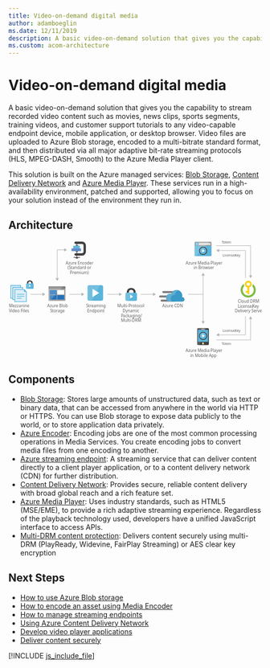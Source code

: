 ```yaml
---
title: Video-on-demand digital media
author: adamboeglin
ms.date: 12/11/2019
description: A basic video-on-demand solution that gives you the capability to stream recorded video content such as movies, news clips, sports segments, training videos, and customer support tutorials to any video-capable endpoint device, mobile application, or desktop browser. Video files are uploaded to Azure Blob storage, encoded to a multi-bitrate standard format, and then distributed via all major adaptive bit-rate streaming protocols (HLS, MPEG-DASH, Smooth) to the Azure Media Player client.
ms.custom: acom-architecture
---
```

# Video-on-demand digital media

A basic video-on-demand solution that gives you the capability to stream recorded video content such as movies, news clips, sports segments, training videos, and customer support tutorials to any video-capable endpoint device, mobile application, or desktop browser. Video files are uploaded to Azure Blob storage, encoded to a multi-bitrate standard format, and then distributed via all major adaptive bit-rate streaming protocols (HLS, MPEG-DASH, Smooth) to the Azure Media Player client.

This solution is built on the Azure managed services: [Blob Storage](/en-us/services/storage/blobs/), [Content Delivery Network](/en-us/services/cdn/) and [Azure Media Player](/en-us/services/media-services/media-player/). These services run in a high-availability environment, patched and supported, allowing you to focus on your solution instead of the environment they run in.


## Architecture

<svg class="architecture-diagram" aria-labelledby="digital-media-video" height="348.129" viewbox="0 0 746.468 348.129" width="746.468" xmlns="https://www.w3.org/2000/svg"><title id="digital-media-video">Video-on-demand digital media</title><desc>A basic video-on-demand solution that gives you the capability to stream recorded video content such as movies, news clips, sports segments, training videos, and customer support tutorials to any video-capable endpoint device, mobile application, or desktop browser. Video files are uploaded to Azure Blob storage, encoded to a multi-bitrate standard format, and then distributed via all major adaptive bit-rate streaming protocols (HLS, MPEG-DASH, Smooth) to the Azure Media Player client.</desc><line fill="none" stroke="#b5b6b6" stroke-miterlimit="10" stroke-width="1.5" x1="101.758" x2="64.754" y1="158.68" y2="158.68"></line><polygon fill="#b5b6b6" points="100.335 153.818 108.754 158.68 100.335 163.542 100.335 153.818"></polygon><line fill="none" stroke="#b5b6b6" stroke-miterlimit="10" stroke-width="1.5" x1="216.758" x2="179.754" y1="158.68" y2="158.68"></line><polygon fill="#b5b6b6" points="215.335 153.818 223.754 158.68 215.335 163.542 215.335 153.818"></polygon><line fill="none" stroke="#b5b6b6" stroke-miterlimit="10" stroke-width="1.5" x1="327.758" x2="290.754" y1="158.68" y2="158.68"></line><polygon fill="#b5b6b6" points="326.335 153.818 334.754 158.68 326.335 163.542 326.335 153.818"></polygon><line fill="none" stroke="#b5b6b6" stroke-miterlimit="10" stroke-width="1.5" x1="574.754" x2="529.754" y1="158.68" y2="158.68"></line><line fill="none" stroke="#b5b6b6" stroke-miterlimit="10" stroke-width="1.5" x1="574.148" x2="574.148" y1="102.177" y2="239.183"></line><polygon fill="#b5b6b6" points="569.287 103.599 574.148 95.18 579.01 103.599 569.287 103.599"></polygon><polygon fill="#b5b6b6" points="569.287 237.761 574.148 246.18 579.01 237.761 569.287 237.761"></polygon><polyline fill="none" points="165.758 27.68 143.754 27.68 143.754 112.599" stroke="#b5b6b6" stroke-miterlimit="10" stroke-width="1.5"></polyline><polygon fill="#b5b6b6" points="164.335 22.818 172.754 27.68 164.335 32.542 164.335 22.818"></polygon><polygon fill="#b5b6b6" points="138.893 111.176 143.754 119.596 148.616 111.176 138.893 111.176"></polygon><polyline fill="none" points="612.846 15.68 714.064 15.68 714.064 104.214" stroke="#b5b6b6" stroke-miterlimit="10" stroke-width="1.5"></polyline><polygon fill="#b5b6b6" points="709.202 102.792 714.064 111.211 718.926 102.792 709.202 102.792"></polygon><polyline fill="none" points="619.843 29.47 699.064 29.47 699.064 111.211" stroke="#b5b6b6" stroke-miterlimit="10" stroke-width="1.5"></polyline><polygon fill="#b5b6b6" points="621.266 34.331 612.846 29.47 621.266 24.608 621.266 34.331"></polygon><polyline fill="none" points="612.846 293.304 714.064 293.304 714.064 230.385" stroke="#b5b6b6" stroke-miterlimit="10" stroke-width="1.5"></polyline><polygon fill="#b5b6b6" points="718.926 231.807 714.064 223.388 709.202 231.807 718.926 231.807"></polygon><polyline fill="none" points="619.843 278.304 699.064 278.304 699.064 223.388" stroke="#b5b6b6" stroke-miterlimit="10" stroke-width="1.5"></polyline><polygon fill="#b5b6b6" points="621.266 283.165 612.846 278.304 621.266 273.442 621.266 283.165"></polygon><text fill="#5e5e5e" font-family="SegoeUI, Segoe UI" font-size="10" transform="translate(629.007 8.501)"><tspan letter-spacing="-0.098em">T</tspan><tspan x="4.263" y="0">oken</tspan></text><text fill="#5e5e5e" font-family="SegoeUI, Segoe UI" font-size="10" transform="translate(629.007 308.596)"><tspan letter-spacing="-0.098em">T</tspan><tspan x="4.263" y="0">oken</tspan></text><text fill="#5e5e5e" font-family="SegoeUI, Segoe UI" font-size="10" transform="translate(631.584 47.096)">License/<tspan letter-spacing="-0.013em" x="36.006" y="0">K</tspan><tspan x="41.675" y="0">ey</tspan></text><text fill="#5e5e5e" font-family="SegoeUI, Segoe UI" font-size="10" transform="translate(631.584 270.221)">License/<tspan letter-spacing="-0.013em" x="36.006" y="0">K</tspan><tspan x="41.675" y="0">ey</tspan></text><text fill="#5e5e5e" font-family="SegoeUI, Segoe UI" font-size="12" transform="translate(114.399 197.149)">Azure Blob<tspan letter-spacing="-0.032em" x="8.429" y="14.4">S</tspan><tspan x="14.417" y="14.4">torage</tspan></text><path d="M120.333,177.331a1.88,1.88,0,0,0,1.8,1.9h46.3a1.9,1.9,0,0,0,1.9-1.9v-33.1h-50Z" fill="#9fa0a2" transform="translate(-2.154 -1.285)"></path><path d="M168.433,136.531h-46.3a1.88,1.88,0,0,0-1.8,1.9v5.7h50v-5.7a1.9,1.9,0,0,0-1.9-1.9" fill="#7c7b7b" transform="translate(-2.154 -1.285)"></path><rect fill="#2272b9" height="13" width="20.4" x="121.88" y="146.346"></rect><rect fill="#2272b9" height="13" width="20.4" x="121.88" y="161.146"></rect><rect fill="#fff" height="13" width="20.3" x="144.08" y="146.346"></rect><rect fill="#2272b9" height="13" width="20.3" x="144.08" y="161.146"></rect><path d="M122.333,136.531a2.006,2.006,0,0,0-2,2v38.6a2.006,2.006,0,0,0,2,2h2.2l39.4-42.6Z" fill="#fff" opacity="0.2" style="isolation:isolate" transform="translate(-2.154 -1.285)"></path><text fill="#5e5e5e" font-family="SegoeUI, Segoe UI" font-size="12" transform="translate(229.326 197.149)"><tspan letter-spacing="-0.032em">S</tspan><tspan x="5.988" y="0">treaming</tspan><tspan x="2.965" y="14.4">Endpoint</tspan></text><path d="M281.333,173.611a5.52,5.52,0,0,1-5.52,5.52h-34.96a5.52,5.52,0,0,1-5.52-5.52v-34.96a5.52,5.52,0,0,1,5.52-5.52h34.96a5.52,5.52,0,0,1,5.52,5.52Z" fill="#5bb4da" transform="translate(-2.154 -1.285)"></path><path d="M248.213,179.131h-7.36a5.52,5.52,0,0,1-5.52-5.52v-34.96a5.52,5.52,0,0,1,5.52-5.52h31.28Z" fill="#fff" opacity="0.15" style="isolation:isolate" transform="translate(-2.154 -1.285)"></path><path d="M250.053,168.4V143.865l19.6,12.279Z" fill="#fff" transform="translate(-2.154 -1.285)"></path><rect fill="#b9539f" height="88.048" opacity="0" width="55.184" x="228.662" y="128.632"></rect><text fill="#5e5e5e" font-family="SegoeUI, Segoe UI" font-size="12" transform="translate(321.163 197.149)">Multi-Protocol <tspan x="15.422" y="14.4">Dynamic </tspan><tspan letter-spacing="-0.034em" x="10.749" y="28.8">P</tspan><tspan x="17.06" y="28.8">ackaging/</tspan><tspan x="10.711" y="43.2">Multi-DRM</tspan></text><path d="M377.186,155.444h0v-1.671a12.434,12.434,0,0,0-3.342-8.658c-1.975-2.278-6.379-3.721-9.645-3.721s-7.67,1.443-9.645,3.721a12.785,12.785,0,0,0-3.342,8.658v1.671h0l6,.683v-1.519a9.68,9.68,0,0,1,1.823-5.772c1.139-1.291,3.569-1.9,5.164-1.975a7.7,7.7,0,0,1,5.164,1.975,7.253,7.253,0,0,1,1.823,4.86v2.43Z" fill="#3f3f3f" transform="translate(-2.154 -1.285)"></path><path d="M351.214,155.444h0c-2.962,0-4.025,1.747-4.025,4.025v15.872c0,1.975,1.215,4.025,3.493,4.025h27.036c2.582,0,3.493-2.05,3.493-4.025V159.469c0-2.05-.835-4.025-4.025-4.025H351.214Z" fill="#5bb4da" transform="translate(-2.154 -1.285)"></path><polygon fill="#fff" points="359.29 159.855 367.644 165.411 359.29 170.967 359.29 159.855"></polygon><path d="M371.111,155.444h-19.9c-2.962,0-4.025,1.747-4.025,4.025v15.872c0,1.975,1.215,4.025,3.493,4.025h5.088Z" fill="#fff" opacity="0.15" style="isolation:isolate" transform="translate(-2.154 -1.285)"></path><line fill="none" stroke="#b5b6b6" stroke-miterlimit="10" stroke-width="1.5" x1="427.758" x2="389.754" y1="158.68" y2="158.68"></line><polygon fill="#b5b6b6" points="426.335 153.818 434.754 158.68 426.335 163.542 426.335 153.818"></polygon><text fill="#5e5e5e" font-family="SegoeUI, Segoe UI" font-size="12" transform="translate(168.859 70.483)">Azure Encoder<tspan x="5.584" y="14.4">(</tspan><tspan letter-spacing="-0.032em" x="9.205" y="14.4">S</tspan><tspan x="15.193" y="14.4">tandard or</tspan><tspan x="12.741" y="28.8">Premium)</tspan></text><path d="M219.023,45.982h-18.9a3.521,3.521,0,0,1,0-7.042h18.9a4.544,4.544,0,0,0,4.539-4.539V16.056a4.544,4.544,0,0,0-4.539-4.539h-18.9a3.521,3.521,0,0,1,0-7.042h18.9A11.594,11.594,0,0,1,230.6,16.056V34.4A11.594,11.594,0,0,1,219.023,45.982Z" fill="#3f3f3f" transform="translate(-2.154 -1.285)"></path><rect fill="#3f3f3f" height="1.76" width="19.056" x="192.224" y="48.96"></rect><rect fill="#3f3f3f" height="2.47" width="7.042" x="198.232" y="50.72"></rect><rect fill="#3f3f3f" height="40.489" width="1.76" x="200.872" y="10.232"></rect><rect fill="#618dc9" height="7.922" width="28.166" x="185.909" y="23.554"></rect><rect fill="#5bb4da" height="7.922" width="19.364" x="191.19" y="15.633"></rect><rect fill="#676767" height="2.641" width="7.042" x="198.232" y="12.992"></rect><rect fill="#676767" height="2.47" width="7.042" x="198.232" y="31.476"></rect><path d="M551,45.634a2.007,2.007,0,0,0,2.007,2.007h45.986A2.007,2.007,0,0,0,601,45.634V14.3H551Z" fill="#5bb4da" transform="translate(-2.154 -1.285)"></path><path d="M598.993,5.007H553.007A2.006,2.006,0,0,0,551,7.014V17.641h50V7.014a2.007,2.007,0,0,0-2.007-2.007" fill="#9fa0a2" transform="translate(-2.154 -1.285)"></path><path d="M553.014,5.007a2.007,2.007,0,0,0-2.007,2.007v38.62a2.008,2.008,0,0,0,2.007,2.007H555.2L594.62,5.007Z" fill="#fff" opacity="0.2" style="isolation:isolate" transform="translate(-2.154 -1.285)"></path><rect fill="#fff" height="3.942" width="33.671" x="561.703" y="8.501"></rect><path d="M562.31,11.69a4.878,4.878,0,1,1-4.878-4.879,4.879,4.879,0,0,1,4.878,4.879" fill="#5bb4da" transform="translate(-2.154 -1.285)"></path><polygon fill="#fff" points="554.762 10.954 556.975 13.29 555.774 13.29 552.815 10.472 555.763 7.654 556.961 7.654 554.762 9.976 560.155 9.976 560.155 10.954 554.762 10.954"></polygon><text fill="#5e5e5e" font-family="SegoeUI, Segoe UI" font-size="12" transform="translate(522.852 70.596)">Azure Media Player<tspan x="23.408" y="14.4">in Browser</tspan></text><circle cx="574.148" cy="30.68" fill="#5bb4da" r="11.52"></circle><path d="M568.156,40.111a11.52,11.52,0,0,1,16.292-16.292Z" fill="#fff" opacity="0.15" style="isolation:isolate" transform="translate(-2.154 -1.285)"></path><polygon fill="#fff" points="571.464 35.614 571.482 25.747 579.346 30.685 571.464 35.614"></polygon><path d="M576.3,22.187a9.778,9.778,0,1,1-9.778,9.778,9.778,9.778,0,0,1,9.778-9.778m0-2.222a12,12,0,1,0,12,12,12.014,12.014,0,0,0-12-12Z" fill="#3f3f3f" transform="translate(-2.154 -1.285)"></path><rect fill="#b9539f" height="84.23" opacity="0" width="101.871" x="520.975" y="1.95"></rect><text fill="#5e5e5e" font-family="SegoeUI, Segoe UI" font-size="12" transform="translate(522.577 328.796)">Azure Media Player<tspan x="13.512" y="14.4">in Mobile App</tspan></text><path d="M593.222,306.859a3,3,0,0,1-3,3H561.778a3,3,0,0,1-3-3v-44a3,3,0,0,1,3-3h28.445a3,3,0,0,1,3,3Z" fill="#3f3f3f" transform="translate(-2.154 -1.285)"></path><rect fill="#5bb4da" height="35.222" width="30" x="558.848" y="263.574"></rect><path d="M578.889,304.969A2.889,2.889,0,1,1,576,302.08a2.889,2.889,0,0,1,2.89,2.889" fill="#fff" transform="translate(-2.154 -1.285)"></path><path d="M577.895,304.969a1.894,1.894,0,1,1-1.9-1.894,1.9,1.9,0,0,1,1.9,1.894" fill="#b8d433" transform="translate(-2.154 -1.285)"></path><path d="M561,300.081V264.859h22.767l2.031-5H561.778a3,3,0,0,0-3,3v44a3,3,0,0,0,3,3h3.695l3.974-9.778Z" fill="#fff" opacity="0.15" style="isolation:isolate" transform="translate(-2.154 -1.285)"></path><path d="M581.111,262.676a.737.737,0,0,1-.738.738h-8.744a.739.739,0,1,1,0-1.477h8.744a.738.738,0,0,1,.738.739" fill="#1e1e1e" transform="translate(-2.154 -1.285)"></path><path d="M581.111,262.676a.737.737,0,0,1-.738.738h-8.744a.739.739,0,1,1,0-1.477h8.744a.738.738,0,0,1,.738.739" fill="#fff" transform="translate(-2.154 -1.285)"></path><circle cx="574.148" cy="281.304" fill="#5bb4da" r="11.52"></circle><path d="M568.156,290.734a11.52,11.52,0,0,1,16.292-16.292Z" fill="#fff" opacity="0.15" style="isolation:isolate" transform="translate(-2.154 -1.285)"></path><polygon fill="#fff" points="571.464 286.237 571.482 276.37 579.346 281.309 571.464 286.237"></polygon><path d="M576.3,272.811a9.778,9.778,0,1,1-9.778,9.778,9.778,9.778,0,0,1,9.778-9.778m0-2.222a12,12,0,1,0,12,12,12.014,12.014,0,0,0-12-12Z" fill="#3f3f3f" transform="translate(-2.154 -1.285)"></path><rect fill="#b9539f" height="87" opacity="0" width="101.871" x="521.975" y="258.18"></rect><text fill="#5e5e5e" font-family="SegoeUI, Segoe UI" font-size="12" transform="translate(676.625 183.66)">Cloud DRM<tspan x="-0.606" y="14.4">License/</tspan><tspan letter-spacing="-0.013em" x="42.601" y="14.4">K</tspan><tspan x="49.403" y="14.4">ey</tspan><tspan x="-8.965" y="28.8">Delivery Server</tspan></text><path d="M731.618,147.431a22.453,22.453,0,0,0-8.8-17.8v.7a13.743,13.743,0,0,1-1.5,6.1,16.294,16.294,0,1,1-28.4,10.9,16.426,16.426,0,0,1,4.7-11.5,13.161,13.161,0,0,1-1.3-5.6,5.7,5.7,0,0,1,.1-1.3,22.44,22.44,0,1,0,35.2,18.5Z" fill="#7fbb42" transform="translate(-2.154 -1.285)"></path><path d="M709.518,119.831a10.31,10.31,0,0,0-2.9,20.2v10.2h-4.8v5.2h4.8v3.8h5.7v-19.3a10.23,10.23,0,0,0,7.4-9.9A10.115,10.115,0,0,0,709.518,119.831Zm0,5.4a4.9,4.9,0,1,1-4.9,4.9A4.908,4.908,0,0,1,709.518,125.231Z" fill="#fbd118" transform="translate(-2.154 -1.285)"></path><text fill="#5e5e5e" font-family="SegoeUI, Segoe UI" font-size="12" transform="translate(453.719 197.559)">Azure CDN</text><path d="M498.853,156.467h-39.9a3.009,3.009,0,0,1-3-3h0a3.009,3.009,0,0,1,3-3h39.9a3.009,3.009,0,0,1,3,3h0A3.009,3.009,0,0,1,498.853,156.467Z" fill="#7c7b7b" transform="translate(-2.154 -1.285)"></path><path d="M490.753,181.517h-36.9a3.009,3.009,0,0,1-3-3h0a3.009,3.009,0,0,1,3-3h36.9a3.009,3.009,0,0,1,3,3h0A3.009,3.009,0,0,1,490.753,181.517Z" fill="#7c7b7b" transform="translate(-2.154 -1.285)"></path><path d="M486.4,169.367H449.5a3.009,3.009,0,0,1-3-3h0a3.009,3.009,0,0,1,3-3h36.9a3.009,3.009,0,0,1,3,3h0A3.009,3.009,0,0,1,486.4,169.367Z" fill="#7c7b7b" transform="translate(-2.154 -1.285)"></path><path d="M521.5,175.067a6.371,6.371,0,0,0-6.3-6.45h-.9a20.411,20.411,0,0,0,.6-4.5,16.869,16.869,0,0,0-16.8-16.8,17.071,17.071,0,0,0-15.9,11.4,15.081,15.081,0,0,0-3.75-.6,11.7,11.7,0,0,0,0,23.4H515.5a6.626,6.626,0,0,0,6-6.45" fill="#3999c7" transform="translate(-2.154 -1.285)"></path><path d="M484.453,181.367a10.682,10.682,0,0,1-3.15-5.7,11.275,11.275,0,0,1,12.45-13.95,16.334,16.334,0,0,1,9.45-13.5,19.139,19.139,0,0,0-5.1-.9,17.071,17.071,0,0,0-15.9,11.4,15.081,15.081,0,0,0-3.75-.6,11.7,11.7,0,0,0,0,23.4h0l6-.15Z" fill="#fff" opacity="0.2" style="isolation:isolate" transform="translate(-2.154 -1.285)"></path><rect fill="#b9539f" height="55" opacity="0" width="75.26" x="444.9" y="144.021"></rect><text fill="#5e5e5e" font-family="SegoeUI, Segoe UI" font-size="12" transform="translate(1.461 197.149)">Mezzanine<tspan x="-0.144" y="14.4">Video Files</tspan></text><polygon fill="#5bb4da" points="52.246 149.046 48.346 145.146 46.646 143.546 46.446 143.546 17.846 143.546 17.846 181.546 53.846 181.546 53.846 150.946 53.846 150.746 52.246 149.046"></polygon><polygon fill="#fff" opacity="0.8" points="45.846 145.546 19.846 145.546 19.846 179.546 51.846 179.546 51.846 151.546 45.846 151.546 45.846 145.546" style="isolation:isolate"></polygon><path d="M27,171.931a.9.9,0,0,1,.9-.9H40.3a.9.9,0,0,1,0,1.8H27.9a.9.9,0,0,1-.9-.9" fill="#5bb4da" transform="translate(-2.154 -1.285)"></path><path d="M27,165.731a.9.9,0,0,1,.9-.9H48.4a.9.9,0,1,1,0,1.8H27.9a.9.9,0,0,1-.9-.9" fill="#5bb4da" transform="translate(-2.154 -1.285)"></path><path d="M27,159.931a.9.9,0,0,1,.9-.9H48.4a.9.9,0,1,1,0,1.8H27.9a.9.9,0,0,1-.9-.9" fill="#5bb4da" transform="translate(-2.154 -1.285)"></path><rect fill="#5bb4da" height="6" width="29" x="7.846" y="131.546"></rect><rect fill="#5bb4da" height="40" width="6" x="5.846" y="131.546"></rect><polygon fill="#fff" opacity="0.8" points="9.846 133.546 7.846 133.546 7.846 169.546 11.846 169.546 11.846 137.546 34.846 137.546 34.846 133.546 9.846 133.546" style="isolation:isolate"></polygon><rect fill="#5bb4da" height="6" width="29" x="13.846" y="137.546"></rect><rect fill="#5bb4da" height="38" width="6" x="11.846" y="137.546"></rect><polygon fill="#fff" opacity="0.8" points="15.846 139.546 13.846 139.546 13.846 173.546 17.846 173.546 17.846 143.546 40.846 143.546 40.846 139.546 15.846 139.546" style="isolation:isolate"></polygon><path d="M73.75,128.13h0v-1.1a8.186,8.186,0,0,0-2.2-5.7c-1.3-1.5-4.2-2.45-6.35-2.45s-5.05.95-6.35,2.45a8.417,8.417,0,0,0-2.2,5.7v1.1h0l3.95.45v-1a6.373,6.373,0,0,1,1.2-3.8,5.33,5.33,0,0,1,3.4-1.3,5.07,5.07,0,0,1,3.4,1.3,4.776,4.776,0,0,1,1.2,3.2v1.6Z" fill="#3f3f3f" transform="translate(-2.154 -1.285)"></path><path d="M56.65,128.13h0A2.372,2.372,0,0,0,54,130.78v10.45a2.44,2.44,0,0,0,2.3,2.65H74.1c1.7,0,2.3-1.35,2.3-2.65V130.78a2.363,2.363,0,0,0-2.65-2.65H56.65Z" fill="#5bb4da" transform="translate(-2.154 -1.285)"></path><polygon fill="#fff" points="61.232 130.596 66.732 134.254 61.232 137.911 61.232 130.596"></polygon><path d="M69.75,128.13H56.65A2.372,2.372,0,0,0,54,130.78v10.45a2.44,2.44,0,0,0,2.3,2.65h3.35Z" fill="#fff" opacity="0.15" style="isolation:isolate" transform="translate(-2.154 -1.285)"></path><rect fill="#b9539f" height="97.149" opacity="0" width="75.246" y="116.546"></rect></svg>

## Components
* [Blob Storage](https://azure.microsoft.com/services/storage/blobs/): Stores large amounts of unstructured data, such as text or binary data, that can be accessed from anywhere in the world via HTTP or HTTPS. You can use Blob storage to expose data publicly to the world, or to store application data privately.
* [Azure Encoder](https://azure.microsoft.com/services/media-services/encoding/): Encoding jobs are one of the most common processing operations in Media Services. You create encoding jobs to convert media files from one encoding to another.
* [Azure streaming endpoint](https://azure.microsoft.com/services/media-services/live-on-demand/): A streaming service that can deliver content directly to a client player application, or to a content delivery network (CDN) for further distribution.
* [Content Delivery Network](https://azure.microsoft.com/services/cdn/): Provides secure, reliable content delivery with broad global reach and a rich feature set.
* [Azure Media Player](https://azure.microsoft.com/services/media-services/media-player/): Uses industry standards, such as HTML5 (MSE/EME), to provide a rich adaptive streaming experience. Regardless of the playback technology used, developers have a unified JavaScript interface to access APIs.
* [Multi-DRM content protection](https://azure.microsoft.com/services/media-services/content-protection/): Delivers content securely using multi-DRM (PlayReady, Widevine, FairPlay Streaming) or AES clear key encryption

## Next Steps
* [How to use Azure Blob storage](https://docs.microsoft.com/api/Redirect/documentation/articles/storage-dotnet-how-to-use-blobs/)
* [How to encode an asset using Media Encoder](https://docs.microsoft.com/api/Redirect/documentation/articles/media-services-dotnet-encode-with-media-encoder-standard/)
* [How to manage streaming endpoints](https://docs.microsoft.com/azure/media-services/media-services-portal-manage-streaming-endpoints)
* [Using Azure Content Delivery Network](https://docs.microsoft.com/api/Redirect/documentation/articles/cdn-create-new-endpoint/)
* [Develop video player applications](https://docs.microsoft.com/api/Redirect/documentation/articles/media-services-develop-video-players/)
* [Deliver content securely](https://azure.microsoft.com/services/media-services/content-protection/)

[!INCLUDE [js_include_file](../../_js/index.md)]
